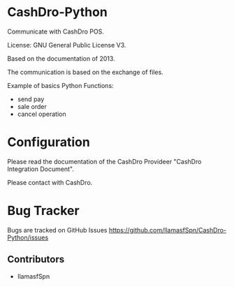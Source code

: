 # CashDro-Python
Communicate with CashDro POS.

License: GNU General Public License V3.

Based on the documentation of 2013.

The communication is based on the exchange of files.

Example of basics Python Functions:

- send pay
- sale order
- cancel operation

Configuration
=============

Please read the documentation of the CashDro Provideer "CashDro Integration Document". 

Please contact with CashDro.

Bug Tracker
===========

Bugs are tracked on GitHub Issues https://github.com/llamasfSpn/CashDro-Python/issues

Contributors
------------

* llamasfSpn


